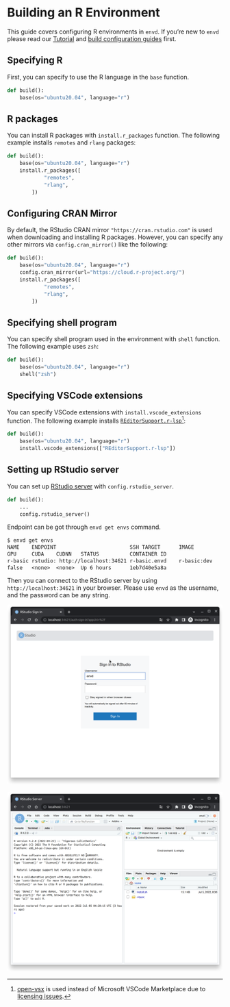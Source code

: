 # Building an R Environment

This guide covers configuring R environments in `envd`. If you’re new to `envd` please read our [Tutorial](/guide/getting-started) and [build configuration guides](/guide/build-envd) first.


## Specifying R

First, you can specify to use the R language in the `base` function.

<custom-title title="build.envd">

```python 
def build():
    base(os="ubuntu20.04", language="r")
```

</custom-title>

## R packages

You can install R packages with `install.r_packages` function. The following example installs `remotes` and `rlang` packages:

<custom-title title="build.envd">

```python 
def build():
    base(os="ubuntu20.04", language="r")
    install.r_packages([
            "remotes",
            "rlang",
        ])
```
</custom-title>

## Configuring CRAN Mirror

By default, the RStudio CRAN mirror `"https://cran.rstudio.com"` is used when downloading and installing R packages. However, you can specify any other mirrors via `config.cran_mirror()` like the following:

<custom-title title="build.envd">

```python 
def build():
    base(os="ubuntu20.04", language="r")
    config.cran_mirror(url="https://cloud.r-project.org/")
    install.r_packages([
            "remotes",
            "rlang",
        ])
```
</custom-title>

## Specifying shell program

You can specify shell program used in the environment with `shell` function. The following example uses `zsh`:

<custom-title title="build.envd">

```python 
def build():
    base(os="ubuntu20.04", language="r")
    shell("zsh")
```

</custom-title>

## Specifying VSCode extensions

You can specify VSCode extensions with `install.vscode_extensions` function. The following example installs [`REditorSupport.r-lsp`](https://open-vsx.org/extension/REditorSupport/r-lsp)[^1]:

<custom-title title="build.envd">

```python 
def build():
    base(os="ubuntu20.04", language="r")
    install.vscode_extensions(["REditorSupport.r-lsp"])
```
</custom-title>

[^1]: [open-vsx](https://open-vsx.org/) is used instead of Microsoft VSCode Marketplace due to [licensing issues](https://github.com/tensorchord/envd/issues/160).

## Setting up RStudio server

You can set up [RStudio server](https://www.rstudio.com/products/rstudio/download-server/) with `config.rstudio_server`.

```python title=build.envd
def build():
    ...
    config.rstudio_server()
```

Endpoint can be got through `envd get envs` command.

```
$ envd get envs
NAME    ENDPOINT                        SSH TARGET      IMAGE           GPU     CUDA    CUDNN   STATUS          CONTAINER ID 
r-basic rstudio: http://localhost:34621 r-basic.envd    r-basic:dev     false   <none>  <none>  Up 6 hours      1eb7d40e5a8a
```

Then you can connect to the RStudio server by using `http://localhost:34621` in your browser. Please use `envd` as the username, and the password can be any string.

![](../ide/assets/rstudio.png)

![](../ide/assets/rstudio-main.png)
